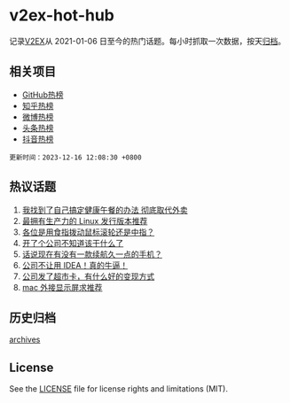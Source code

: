 # v2ex-hot-hub

 记录[V2EX](https://www.v2ex.com/)从 2021-01-06 日至今的热门话题。每小时抓取一次数据，按天[归档](archives)。
 
 ## 相关项目

- [GitHub热榜](https://github.com/lonnyzhang423/github-hot-hub)
- [知乎热榜](https://github.com/lonnyzhang423/zhihu-hot-hub)
- [微博热榜](https://github.com/lonnyzhang423/weibo-hot-hub)
- [头条热榜](https://github.com/lonnyzhang423/toutiao-hot-hub)
- [抖音热榜](https://github.com/lonnyzhang423/douyin-hot-hub)


 `更新时间：2023-12-16 12:08:30 +0800`

## 热议话题

1. [我找到了自己搞定健康午餐的办法 彻底取代外卖](https://www.v2ex.com/t/1000693)
1. [最拥有生产力的 Linux 发行版本推荐](https://www.v2ex.com/t/1000810)
1. [各位是用食指拨动鼠标滚轮还是中指？](https://www.v2ex.com/t/1000724)
1. [开了个公司不知道该干什么了](https://www.v2ex.com/t/1000808)
1. [话说现在有没有一款续航久一点的手机？](https://www.v2ex.com/t/1000672)
1. [公司不让用 IDEA！真的牛逼！](https://www.v2ex.com/t/1000759)
1. [公司发了超市卡，有什么好的变现方式](https://www.v2ex.com/t/1000702)
1. [mac 外接显示屏求推荐](https://www.v2ex.com/t/1000756)

## 历史归档

[archives](archives)

## License

See the [LICENSE](LICENSE) file for license rights and limitations (MIT).
